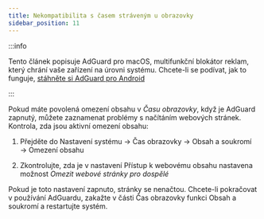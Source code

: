 ```yaml
---
title: Nekompatibilita s časem stráveným u obrazovky
sidebar_position: 11
---
```


:::info

Tento článek popisuje AdGuard pro macOS, multifunkční blokátor reklam, který chrání vaše zařízení na úrovni systému. Chcete-li se podívat, jak to funguje, [stáhněte si AdGuard pro Android](https://agrd.io/download-kb-adblock)

:::

Pokud máte povolená omezení obsahu v _Času obrazovky_, když je AdGuard zapnutý, můžete zaznamenat problémy s načítáním webových stránek. Kontrola, zda jsou aktivní omezení obsahu:

1. Přejděte do Nastavení systému → Čas obrazovky → Obsah a soukromí → Omezení obsahu

2. Zkontrolujte, zda je v nastavení Přístup k webovému obsahu nastavena možnost _Omezit webové stránky pro dospělé_

Pokud je toto nastavení zapnuto, stránky se nenačtou. Chcete-li pokračovat v používání AdGuardu, zakažte v části Čas obrazovky funkci Obsah a soukromí a restartujte systém.
